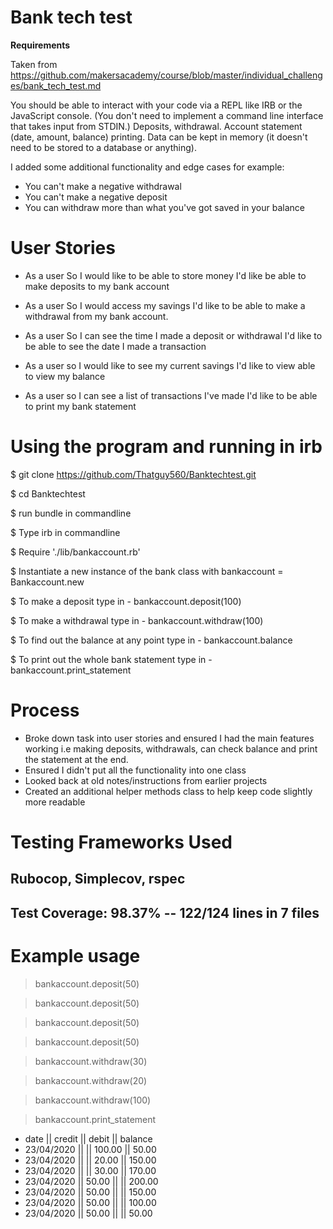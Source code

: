 # Bank tech test

**Requirements**

Taken from https://github.com/makersacademy/course/blob/master/individual_challenges/bank_tech_test.md

You should be able to interact with your code via a REPL like IRB or the JavaScript console. (You don't need to implement a command line interface that takes input from STDIN.)
Deposits, withdrawal.
Account statement (date, amount, balance) printing.
Data can be kept in memory (it doesn't need to be stored to a database or anything).

I added some additional functionality and edge cases for example:
- You can't make a negative withdrawal 
- You can't make a negative deposit
- You can withdraw more than what you've got saved in your balance

# User Stories

- As a user 
So I would like to be able to store money
I'd like be able to make deposits to my bank account

- As a user 
So I would access my savings
I'd like to be able to make a withdrawal from my bank account.

- As a user 
So I can see the time I made a deposit or withdrawal
I'd like to be able to see the date I made a transaction

- As a user
so I would like to see my current savings
I'd like to view able to view my balance

- As a user
  so I can see a list of transactions I've made
  I'd like to be able to print my bank statement

# Using the program and running in irb

$ git clone https://github.com/Thatguy560/Banktechtest.git

$ cd Banktechtest

$ run bundle in commandline

$ Type irb in commandline

$ Require './lib/bankaccount.rb'

$ Instantiate a new instance of the bank class with bankaccount = Bankaccount.new

$ To make a deposit type in - bankaccount.deposit(100)

$ To make a withdrawal type in - bankaccount.withdraw(100)

$ To find out the balance at any point type in - bankaccount.balance

$ To print out the whole bank statement type in - bankaccount.print_statement

# Process

- Broke down task into user stories and ensured I had the main features working i.e making deposits, withdrawals, can check balance and print the statement at the end.
- Ensured I didn't put all the functionality into one class 
- Looked back at old notes/instructions from earlier projects
- Created an additional helper methods class to help keep code slightly more readable 

# Testing Frameworks Used

  ## Rubocop, Simplecov, rspec

  ## Test Coverage:  98.37% -- 122/124 lines in 7 files
  
# Example usage

 > bankaccount.deposit(50)

 > bankaccount.deposit(50)
 
 > bankaccount.deposit(50)

 > bankaccount.deposit(50)

 > bankaccount.withdraw(30)

 > bankaccount.withdraw(20)

 > bankaccount.withdraw(100)

 > bankaccount.print_statement

- date || credit || debit || balance
- 23/04/2020 ||  || 100.00 || 50.00
- 23/04/2020 ||  || 20.00 || 150.00
- 23/04/2020 ||  || 30.00 || 170.00
- 23/04/2020 || 50.00 ||  || 200.00
- 23/04/2020 || 50.00 ||  || 150.00
- 23/04/2020 || 50.00 ||  || 100.00
- 23/04/2020 || 50.00 ||  || 50.00

